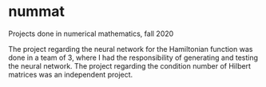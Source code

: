 # nummat
Projects done in numerical mathematics, fall 2020

The project regarding the neural network for the Hamiltonian function was done in a team of 3, where I had the responsibility of generating and testing the neural network.
The project regarding the condition number of Hilbert matrices was an independent project.
